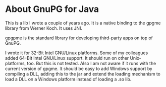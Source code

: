 About GnuPG for Java
=======================

This is a lib I wrote a couple of years ago. It is a native binding to the
gpgme library from Werner Koch. It uses JNI. 

gpgpme is the standard library for developing third-party apps on top of GnuPG.

I wrote it for 32-Bit Intel GNU/Linux platforms. Some of my colleagues added
64-Bit Intel GNU/Linux support. It should run on other Unix-platforms, too. But
this is not tested. Also I am not aware if it runs with the current version
of gpgme. It should be easy to add Windows support by compiling a DLL, adding
this to the jar and extend the loading mechanism to load a DLL on a Windows platform
instead of loading a .so lib.


